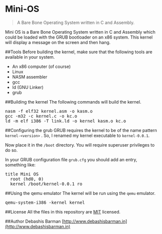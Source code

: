 Mini-OS
=======
>A Bare Bone Operating System written in C and Assembly.

Mini OS is a Bare Bone Operating System written in C and Assembly which could be loaded with the GRUB bootloader on an x86 system. This kernel will display a message on the screen and then hang.

##Tools
Before building the kernel, make sure that the following tools are available in your system.
<ul>
<li>An x86 computer (of course)</li>
<li>Linux</li>
<li>NASM assembler</li>
<li>gcc</li>
<li>ld (GNU Linker)</li>
<li>grub</li>
</ul>

##Building the kernel
The following commands will build the kernel.
<pre>
nasm -f elf32 kernel.asm -o kasm.o
gcc -m32 -c kernel.c -o kc.o
ld -m elf_i386 -T link.ld -o kernel kasm.o kc.o
</pre>

##Configuring the grub
GRUB requires the kernel to be of the name pattern <code>kernel-&lt;version&gt;</code> . So, I renamed my kernel executable to <code>kernel-0.0.1</code>.

Now place it in the <code>/boot</code> directory. You will require superuser privileges to do so.

In your GRUB configuration file <code>grub.cfg</code> you should add an entry, something like:

<pre>
title Mini OS
  root (hd0, 0)
  kernel /boot/kernel-0.0.1 ro
</pre>

##Using the qemu emulator
The kernel will be run using the <code>qemu</code> emulator.
<pre>
qemu-system-i386 -kernel kernel
</pre>

##License
All the files in this repository are [MIT](http://opensource.org/licenses/MIT) licensed.

##Author
Debashis Barman [http://www.debashisbarman.in](http://www.debashisbarman.in)

